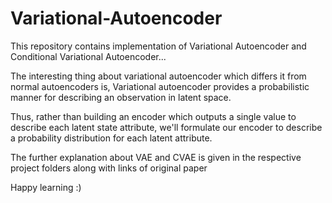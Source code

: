 # Variational-Autoencoder
This repository contains implementation of Variational Autoencoder 
and Conditional Variational Autoencoder...

The interesting thing about variational autoencoder which differs it from normal autoencoders is, Variational autoencoder provides a probabilistic manner for describing an observation in latent space. 

Thus, rather than building an encoder which outputs a single value to describe each latent state attribute, we'll formulate our encoder to describe a probability distribution for each latent attribute.

The further explanation about VAE and CVAE is given in the respective project folders along with links of original paper

Happy learning :)
